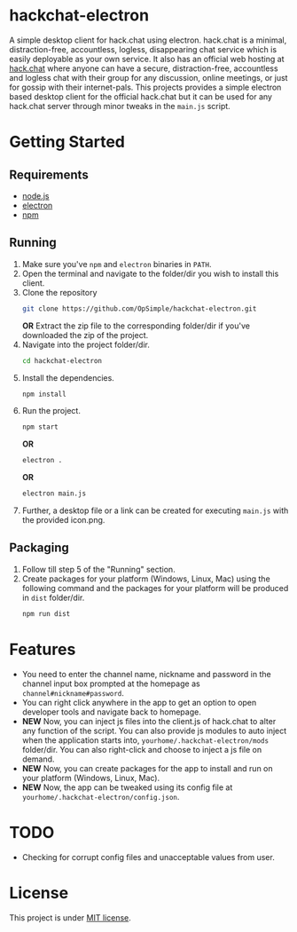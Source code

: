 hackchat-electron
=================

A simple desktop client for hack.chat using electron.
hack.chat is a minimal, distraction-free, accountless, logless, disappearing chat service which is easily deployable as your own service.
It also has an official web hosting at [hack.chat](https://hack.chat) where anyone can have a secure, distraction-free, accountless and logless chat with their group for any discussion, online meetings, or just for gossip with their internet-pals.
This projects provides a simple electron based desktop client for the official hack.chat but it can be used for any hack.chat server through minor tweaks in the `main.js` script.



Getting Started
===============

## Requirements
- [node.js](https://nodejs.org)
- [electron](https://electronjs.org/)
- [npm](https://github.com/npm/cli)

## Running

1. Make sure you've `npm` and `electron` binaries in `PATH`.
1. Open the terminal and navigate to the folder/dir you wish to install this client.
1. Clone the repository
    ```bash
    git clone https://github.com/OpSimple/hackchat-electron.git
    ```
    **OR** Extract the zip file to the corresponding folder/dir if you've downloaded the zip of   the project.
1. Navigate into the project folder/dir.
   ```bash
   cd hackchat-electron
   ```
1. Install the dependencies.
   ```bash
   npm install
   ```
1. Run the project.
   ```bash
   npm start
   ```
   **OR**
   ```bash
   electron .
   ```  
   **OR**
   ```bash
   electron main.js
   ```
1. Further, a desktop file or a link can be created for executing `main.js` with the provided icon.png.

## Packaging

1. Follow till step 5 of the "Running" section.
1. Create packages for your platform (Windows, Linux, Mac) using the following command and the packages for your platform will be produced in `dist` folder/dir.
   ```bash
   npm run dist
   ```

Features
========

- You need to enter the channel name, nickname and password in the channel input box prompted at the homepage as `channel#nickname#password`.
- You can right click anywhere in the app to get an option to open developer tools and navigate back to homepage.
- **NEW**  Now, you can inject js files into the client.js of hack.chat to alter any function of the script. You can also provide js modules to auto inject when the application starts into, `yourhome/.hackchat-electron/mods` folder/dir. You can also right-click and choose to inject a js  file on demand.
- **NEW**  Now, you can create packages for the app to install and run on your platform (Windows, Linux, Mac).
- **NEW**  Now, the app can be tweaked using its config file at `yourhome/.hackchat-electron/config.json`.

TODO
====

- Checking for corrupt config files and unacceptable values from user.

License
=======

This project is under [MIT license](LICENSE).
